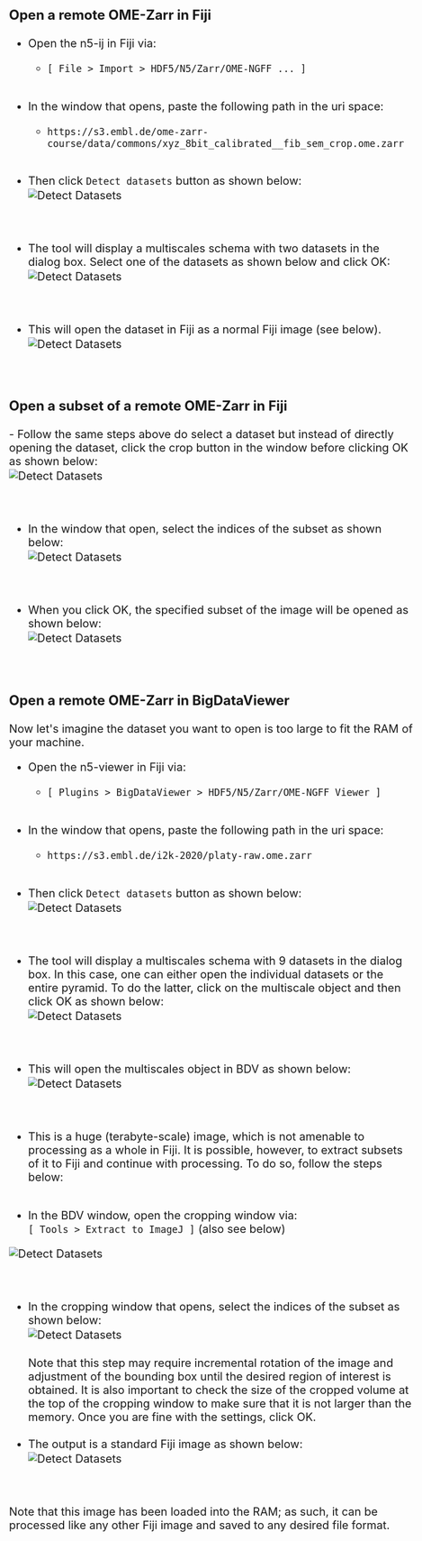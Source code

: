 <style>
body {
    font-size: 20px !important;
}
h3 {
    font-size: 24px !important;
}
h4 {
    font-size: 22px !important;
}
</style>

### Open a remote OME-Zarr in Fiji
- Open the n5-ij in Fiji via: 
  - `[ File > Import > HDF5/N5/Zarr/OME-NGFF ... ]`<br><br>

- In the window that opens, paste the following path in the uri space:
  - `https://s3.embl.de/ome-zarr-course/data/commons/xyz_8bit_calibrated__fib_sem_crop.ome.zarr`<br><br>

- Then click `Detect datasets` button as shown below: 
<img src="{{ site.baseurl }}/figures/n5-ij/detect_datasets.png" alt="Detect Datasets" style="display: block; margin: 2px 0;" /><br><br>

- The tool will display a multiscales schema with two datasets in the dialog box.
Select one of the datasets as shown below and click OK:
<img src="{{ site.baseurl }}/figures/n5-ij/select_dataset1.png" alt="Detect Datasets" style="display: block; margin: 2px 0;" /><br><br>

- This will open the dataset in Fiji as a normal Fiji image (see below).
<img src="{{ site.baseurl }}/figures/n5-ij/opened_dataset1.png" alt="Detect Datasets" style="display: block; margin: 2px 0;" /><br><br>

<h3>Open a subset of a remote OME-Zarr in Fiji</h3>
- Follow the same steps above do select a dataset but instead of directly opening the dataset,
click the crop button in the window before clicking OK as shown below: <br>
<img src="{{ site.baseurl }}/figures/n5-ij/select_dataset_and_crop2.png" alt="Detect Datasets" style="display: block; margin: 2px 0;" /><br><br>

- In the window that open, select the indices of the subset as shown below: <br> 
<img src="{{ site.baseurl }}/figures/n5-ij/select_dataset_and_crop1.png" alt="Detect Datasets" style="display: block; margin: 2px 0;" /><br><br>

- When you click OK, the specified subset of the image will be opened as shown below: <br>
<img src="{{ site.baseurl }}/figures/n5-ij/cropped_dataset1.png" alt="Detect Datasets" style="display: block; margin: 2px 0;" /><br><br>

### Open a remote OME-Zarr in BigDataViewer

Now let's imagine the dataset you want to open is too large to fit the RAM of your machine. 

- Open the n5-viewer in Fiji via: 
  - `[ Plugins > BigDataViewer > HDF5/N5/Zarr/OME-NGFF Viewer ]`<br><br>

- In the window that opens, paste the following path in the uri space: 
  - `https://s3.embl.de/i2k-2020/platy-raw.ome.zarr` <br><br>

- Then click `Detect datasets` button as shown below: <br>
<img src="{{ site.baseurl }}/figures/n5-viewer/open_multiscales_detect.png" alt="Detect Datasets" style="display: block; margin: 2px 0;" /><br><br>

- The tool will display a multiscales schema with 9 datasets in the dialog box.
In this case, one can either open the individual datasets or the entire pyramid. 
To do the latter, click on the multiscale object and then click OK as shown below: <br>
<img src="{{ site.baseurl }}/figures/n5-viewer/open_multiscales_object_effective.png" alt="Detect Datasets" style="display: block; margin: 2px 0;" /><br><br>

- This will open the multiscales object in BDV as shown below: <br>
<img src="{{ site.baseurl }}/figures/n5-viewer/opened_multiscales.png" alt="Detect Datasets" style="display: block; margin: 2px 0;" /><br><br>

- This is a huge (terabyte-scale) image, which is not amenable to processing as a whole
in Fiji. It is possible, however, to extract subsets of it to Fiji and continue with processing. To do so, follow the steps below:<br><br>

- In the BDV window, open the cropping window via: <br>
`[ Tools > Extract to ImageJ ]` (also see below)

<img src="{{ site.baseurl }}/figures/n5-viewer/extract_dataset.png" alt="Detect Datasets" style="display: block; margin: 2px 0;" /><br><br>

- In the cropping window that opens, select the indices of the subset as shown below: <br>
<img src="{{ site.baseurl }}/figures/n5-viewer/extract_dataset_ok.png" alt="Detect Datasets" style="display: block; margin: 2px 0;" /><br>
Note that this step may require incremental rotation of the image and adjustment of the bounding box until
the desired region of interest is obtained. It is also important to check the size of the cropped volume 
at the top of the cropping window to make sure that it is not larger than the memory. Once you are fine
with the settings, click OK.
<br><br>
- The output is a standard Fiji image as shown below: <br>
<img src="{{ site.baseurl }}/figures/n5-viewer/extracted_image.png" alt="Detect Datasets" style="display: block; margin: 2px 0;" /><br><br>

Note that this image has been loaded into the RAM; as such, it can be processed like any other 
Fiji image and saved to any desired file format. 
